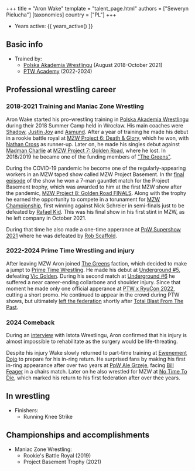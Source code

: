 +++
title = "Aron Wake"
template = "talent_page.html"
authors = ["Seweryn Pielucha"]
[taxonomies]
country = ["PL"]
+++

* Years active: {{ years_active() }}

## Basic info

* Trained by:
  - [Polska Akademia Wrestlingu](@/o/paw.md) (August 2018-October 2021)
  - [PTW Academy](@/o/ptw-academy.md) (2022-2024)
 
## Professional wrestling career

### 2018-2021 Training and Maniac Zone Wrestling

Aron Wake started his pro-wrestling training in [Polska Akademia Wrestlingu](@/o/paw.md) during their 2018 Summer Camp held in Wrocław. His main coaches were [Shadow](@/w/shadow.md), [Justin Joy](@/w/justin-joy.md) and [Asmund](@/w/asmund.md). After a year of training he made his debut in a rookie battle royal at [MZW Project 6: Death & Glory](@/e/mzw/2019-08-24-mzw-project-6-death-and-glory.md), which he won, with [Nathan Cross](@/w/gabriel-queen.md) as runner-up. Later on, he made his singles debut against [Madman Charlie](@/w/madman-charlie.md) at [MZW Project 7: Golden Road](@/e/mzw/2020-01-18-mzw-project-7-golden-road.md), where he lost.
In 2018/2019 he became one of the funding members of ["The Greens"](@/a/the-greens.md).

During the COVID-19 pandemic he become one of the regularly-appearing workers in an MZW taped show called MZW Project Basement. In thr [final episode](@/e/mzw/2021-07-21-mzw-project-basement-6.md) of the show he won a 7-man gauntlet match for the Project Basement trophy, which was awarded to him at the first MZW show after the pandemic, [MZW Project 8: Golden Road FINALS](@/e/mzw/2021-08-14-mzw-project-8-golden-road-finals.md). Along with the trophy he earned the opportunity to compete in a torunament for [MZW Championship](@/c/mzw-championship.md), first winning against Nick Schreier in semi-finals just to be defeated by [Rafael Kid](@/w/rafael-kid.md). This was his final show in his first stint in MZW, as he left company in October 2021.

During that time he also made a one-time apperance at [PpW Supershow 2021](@/e/ppw/2021-07-30-ppw-poznan-supershow.md) where he was defeated by [Rob Scaffold](@/w/rob-scaffold.md).

### 2022-2024 Prime Time Wrestling and injury

After leaving MZW Aron joined [The Greens](@/a/the-greens.md) faction, which decided to make a jumpt to [Prime Time Wrestling](@/o/ptw.md). He made his debut at [Underground #5](@/e/ptw/2022-05-29-ptw-underground-5.md), defeating [Vic Golden](@/w/vic-golden.md). During his second match at [Underground #6](@/e/ptw/2022-06-26-ptw-underground-6.md) he suffered a near career-ending collarbone and shoulder injury. Since that moment he made only one official apperance at [PTW x RyuCon 2022](@/e/ptw/2022-07-31-ptw-x-ryucon.md), cutting a short promo. He continued to appear in the crowd during PTW shows, but ultimately [left the federation](@/a/ptw-exits.md) shortly after [Total Blast From The Past](@/e/ptw/2024-05-11-ptw-6.md).
 
### 2024 Comeback

During an [interview](https://www.youtube.com/watch?v=PfHPG9FUr7Y) with Istota Wrestlingu, Aron confirmed that his injury is almost impossible to rehabilitate as the surgery would be life-threating.
 
Despite his injury Wake slowly returned to part-time training at [Ewenement Dojo](@/o/ewenement-dojo.md) to prepare for his in-ring return. He surprised fans by making his first in-ring appearance after over two years at [PpW Ale Grzeje](@/e/ppw/2024-07-13-ppw-ale-grzeje.md), facing [Bill Feager](@/w/feager.md) in a chairs match. Later on he also wrestled for MZW at [No Time To Die](@/e/mzw/2024-10-12-mzw-no-time-to-die.md), which marked his return to his first federation after over thee years.

## In wrestling

* Finishers:
  - Running Knee Strike
 
## Championships and accomplishments

 * Maniac Zone Wrestling:
   - Rookie's Battle Royal (2019)
   - Project Basement Trophy (2021)
  
